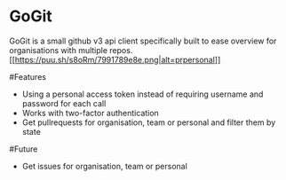 # GoGit

GoGit is a small github v3 api client specifically built to ease overview for organisations with multiple repos.
[[https://puu.sh/s8oRm/7991789e8e.png|alt=prpersonal]]

#Features
* Using a personal access token instead of requiring username and password for each call
* Works with two-factor authentication
* Get pullrequests for organisation, team or personal and filter them by state


#Future
* Get issues for organisation, team or personal
